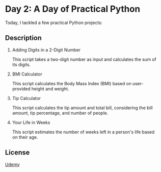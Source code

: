 # Day 2: A Day of Practical Python
Today, I tackled a few practical Python projects:
## Description
1. Adding Digits in a 2-Digit Number

    This script takes a two-digit number as input and calculates the sum of its digits.


2. BMI Calculator

    This script calculates the Body Mass Index (BMI) based on user-provided height and weight.


3. Tip Calculator

    This script calculates the tip amount and total bill, considering the bill amount, tip percentage, and number of people.

4. Your Life in Weeks

    This script estimates the number of weeks left in a person's life based on their age.


## License

[Udemy](https://www.udemy.com/course/100-days-of-code/?srsltid=AfmBOorNPPZ0b9lwmWfm5JtvXfyCRlg7CCvEG5jkYR-SRrrRP77fhfQh&couponCode=BFCMSALE24FRTR)

